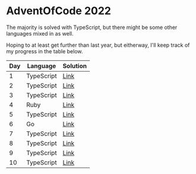 # AdventOfCode 2022

The majority is solved with TypeScript, but there might be some other languages mixed in as well.

Hoping to at least get further than last year, but eitherway, I'll keep track of my progress in the table below.

| Day | Language   | Solution                                                                         |
| --- | ---------- | -------------------------------------------------------------------------------- |
| 1   | TypeScript | [Link](https://github.com/JanPlazovnik/advent-of-code/tree/main/2022/src/day-01) |
| 2   | TypeScript | [Link](https://github.com/JanPlazovnik/advent-of-code/tree/main/2022/src/day-02) |
| 3   | TypeScript | [Link](https://github.com/JanPlazovnik/advent-of-code/tree/main/2022/src/day-03) |
| 4   | Ruby       | [Link](https://github.com/JanPlazovnik/advent-of-code/tree/main/2022/src/day-04) |
| 5   | TypeScript | [Link](https://github.com/JanPlazovnik/advent-of-code/tree/main/2022/src/day-05) |
| 6   | Go         | [Link](https://github.com/JanPlazovnik/advent-of-code/tree/main/2022/src/day-06) |
| 7   | TypeScript | [Link](https://github.com/JanPlazovnik/advent-of-code/tree/main/2022/src/day-07) |
| 8   | TypeScript | [Link](https://github.com/JanPlazovnik/advent-of-code/tree/main/2022/src/day-08) |
| 9   | TypeScript | [Link](https://github.com/JanPlazovnik/advent-of-code/tree/main/2022/src/day-09) |
| 10  | TypeScript | [Link](https://github.com/JanPlazovnik/advent-of-code/tree/main/2022/src/day-10) |
